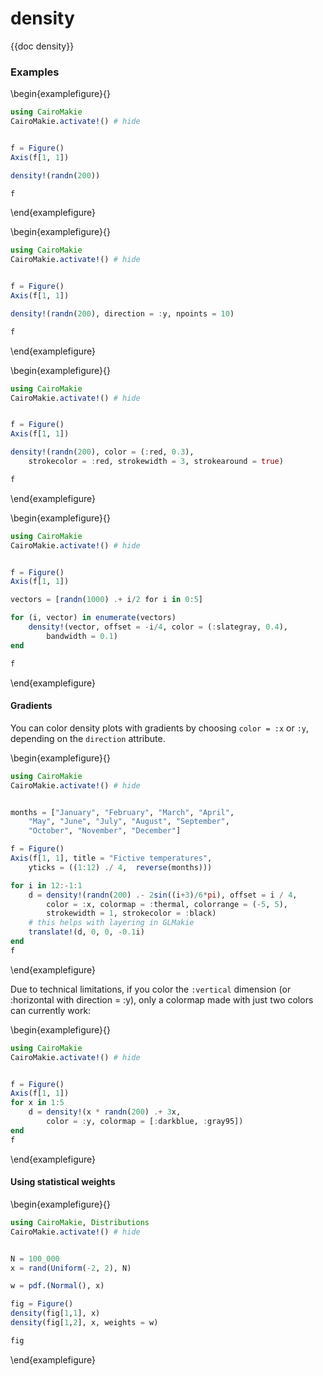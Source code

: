 # density

{{doc density}}

### Examples

\begin{examplefigure}{}

```julia
using CairoMakie
CairoMakie.activate!() # hide


f = Figure()
Axis(f[1, 1])

density!(randn(200))

f
```

\end{examplefigure}

\begin{examplefigure}{}

```julia
using CairoMakie
CairoMakie.activate!() # hide


f = Figure()
Axis(f[1, 1])

density!(randn(200), direction = :y, npoints = 10)

f
```

\end{examplefigure}

\begin{examplefigure}{}

```julia
using CairoMakie
CairoMakie.activate!() # hide


f = Figure()
Axis(f[1, 1])

density!(randn(200), color = (:red, 0.3),
    strokecolor = :red, strokewidth = 3, strokearound = true)

f
```

\end{examplefigure}

\begin{examplefigure}{}

```julia
using CairoMakie
CairoMakie.activate!() # hide


f = Figure()
Axis(f[1, 1])

vectors = [randn(1000) .+ i/2 for i in 0:5]

for (i, vector) in enumerate(vectors)
    density!(vector, offset = -i/4, color = (:slategray, 0.4),
        bandwidth = 0.1)
end

f
```

\end{examplefigure}

#### Gradients

You can color density plots with gradients by choosing `color = :x` or `:y`, depending on the `direction` attribute.

\begin{examplefigure}{}

```julia
using CairoMakie
CairoMakie.activate!() # hide


months = ["January", "February", "March", "April",
    "May", "June", "July", "August", "September",
    "October", "November", "December"]

f = Figure()
Axis(f[1, 1], title = "Fictive temperatures",
    yticks = ((1:12) ./ 4,  reverse(months)))

for i in 12:-1:1
    d = density!(randn(200) .- 2sin((i+3)/6*pi), offset = i / 4,
        color = :x, colormap = :thermal, colorrange = (-5, 5),
        strokewidth = 1, strokecolor = :black)
    # this helps with layering in GLMakie
    translate!(d, 0, 0, -0.1i)
end
f
```

\end{examplefigure}

Due to technical limitations, if you color the `:vertical` dimension (or :horizontal with direction = :y), only a colormap made with just two colors can currently work:

\begin{examplefigure}{}

```julia
using CairoMakie
CairoMakie.activate!() # hide


f = Figure()
Axis(f[1, 1])
for x in 1:5
    d = density!(x * randn(200) .+ 3x,
        color = :y, colormap = [:darkblue, :gray95])
end
f
```

\end{examplefigure}

#### Using statistical weights

\begin{examplefigure}{}

```julia
using CairoMakie, Distributions
CairoMakie.activate!() # hide


N = 100_000
x = rand(Uniform(-2, 2), N)

w = pdf.(Normal(), x)

fig = Figure()
density(fig[1,1], x)
density(fig[1,2], x, weights = w)

fig
```

\end{examplefigure}
